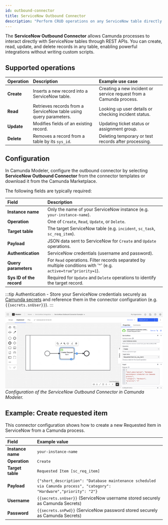 ```yaml
---
id: outbound-connector
title: ServiceNow Outbound Connector
description: "Perform CRUD operations on any ServiceNow table directly from Camunda processes using the ServiceNow outbound connector."
---
```


The **ServiceNow Outbound Connector** allows Camunda processes to interact directly with ServiceNow tables through REST APIs. You can create, read, update, and delete records in any table, enabling powerful integrations without writing custom scripts.

## Supported operations

| Operation  | Description                                                       | Example use case                                                   |
| :--------- | :---------------------------------------------------------------- | :----------------------------------------------------------------- |
| **Create** | Inserts a new record into a ServiceNow table.                     | Creating a new incident or service request from a Camunda process. |
| **Read**   | Retrieves records from a ServiceNow table using query parameters. | Looking up user details or checking incident status.               |
| **Update** | Modifies fields of an existing record.                            | Updating ticket status or assignment group.                        |
| **Delete** | Removes a record from a table by its `sys_id`.                    | Deleting temporary or test records after processing.               |

## Configuration

In Camunda Modeler, configure the outbound connector by selecting **ServiceNow Outbound Connector** from the connector templates or download it from the Camunda Marketplace.

The following fields are typically required:

| Field                    | Description                                                                                                      |
| :----------------------- | :--------------------------------------------------------------------------------------------------------------- |
| **Instance name**        | Only the name of your ServiceNow instance (e.g. `your-instance-name`).                                           |
| **Operation**            | One of `Create`, `Read`, `Update`, or `Delete`.                                                                  |
| **Target table**         | The target ServiceNow table (e.g. `incident`, `sc_task`, `sc_req_item`).                                         |
| **Payload**              | JSON data sent to ServiceNow for `Create` and `Update` operations.                                               |
| **Authentication**       | ServiceNow credentials (username and password).                                                                  |
| **Query parameters**     | For `Read` operations. Filter records separated by multiple conditions with '^' (e.g. `active=true^priority=1`). |
| **Sys ID of the record** | Required for `Update` and `Delete` operations to identify the target record.                                     |

:::tip
Authentication - Store your ServiceNow credentials securely as [Camunda secrets](/components/console/manage-clusters/manage-secrets.md) and reference them in the connector configuration (e.g. `{{secrets.snUser}}`).
:::

![ServiceNow Outbound Connector example](../img/outbound-connector.png)
_Configuration of the ServiceNow Outbound Connector in Camunda Modeler._

## Example: Create requested item

This connector configuration shows how to create a new Requested Item in ServiceNow from a Camunda process.

| Field             | Example value                                                                                                         |
| :---------------- | :-------------------------------------------------------------------------------------------------------------------- |
| **Instance name** | `your-instance-name`                                                                                                  |
| **Operation**     | `Create`                                                                                                              |
| **Target table**  | `Requested Item [sc_req_item]`                                                                                        |
| **Payload**       | `{"short_description": "Database maintenance scheduled via Camunda process", "category": "Hardware","priority": "2"}` |
| **Username**      | `{{secrets.snUser}}` (ServiceNow username stored securely as Camunda Secrets)                                         |
| **Password**      | `{{secrets.snPwd}}` (ServiceNow password stored securely as Camunda Secrets)                                          |
